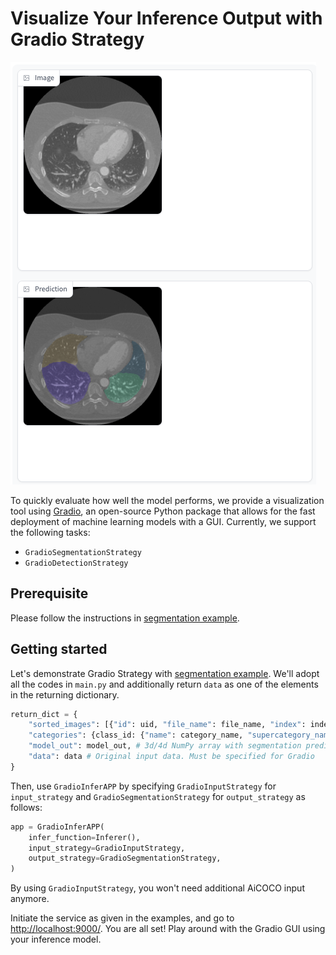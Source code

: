# Visualize Your Inference Output with Gradio Strategy

![Gradio example](./gradio_example.png)

To quickly evaluate how well the model performs, we provide a visualization tool using [Gradio](https://github.com/gradio-app/gradio), an open-source Python package that allows for the fast deployment of machine learning models with a GUI. Currently, we support the following tasks:

* `GradioSegmentationStrategy`
* `GradioDetectionStrategy`

## Prerequisite

Please follow the instructions in [segmentation example](../segmentation_example/README.md).

## Getting started

Let's demonstrate Gradio Strategy with [segmentation example](../segmentation_example/README.md). We'll adopt all the codes in `main.py` and additionally return `data` as one of the elements in the returning dictionary.

```python
return_dict = {
    "sorted_images": [{"id": uid, "file_name": file_name, "index": index, ...}, ...],
    "categories": {class_id: {"name": category_name, "supercategory_name": supercategory_name, display: True, ...}, ...},
    "model_out": model_out, # 3d/4d NumPy array with segmentation predictions.
    "data": data # Original input data. Must be specified for Gradio
}
```

Then, use `GradioInferAPP` by specifying `GradioInputStrategy` for `input_strategy` and `GradioSegmentationStrategy` for `output_strategy` as follows:

```python
app = GradioInferAPP(
    infer_function=Inferer(),
    input_strategy=GradioInputStrategy,
    output_strategy=GradioSegmentationStrategy,
)
```

By using `GradioInputStrategy`, you won't need additional AiCOCO input anymore.

Initiate the service as given in the examples, and go to <http://localhost:9000/>. You are all set! Play around with the Gradio GUI using your inference model.
